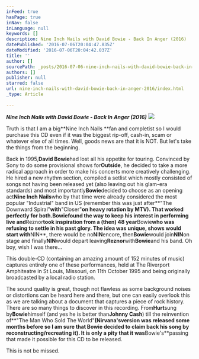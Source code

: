 ```yaml
---
inFeed: true
hasPage: true
inNav: false
inLanguage: null
keywords: []
description: Nine Inch Nails with David Bowie - Back In Anger (2016)
datePublished: '2016-07-06T20:04:47.835Z'
dateModified: '2016-07-06T20:04:42.037Z'
title: ''
author: []
sourcePath: _posts/2016-07-06-nine-inch-nails-with-david-bowie-back-in-anger-2016.md
authors: []
publisher: null
starred: false
url: nine-inch-nails-with-david-bowie-back-in-anger-2016/index.html
_type: Article

---
```

**_Nine Inch Nails with David Bowie - Back In Anger (2016)_**
![](https://the-grid-user-content.s3-us-west-2.amazonaws.com/33df3c54-15ac-4d98-ba2c-24de6807c26e.jpg)

Truth is that I am a big**Nine Inch Nails **fan and completist so I would purchase this CD even if it was the biggest rip-off, cash-in, scam or whatever else of all times. Well, goods news are that it is NOT. But let's take the things from the beginning.

Back in 1995,**David Bowie**had lost all his appetite for touring. Convinced by Sony to do some provisional shows for**Outside**, he decided to take a more radical approach in order to make his concerts more creatively challenging. He hired a new rhythm section, compiled a setlist which mostly consisted of songs not having been released yet (also leaving out his glam-era standards) and most importantly**Bowie**decided to choose as an opening act**Nine Inch Nails**who by that time were already considered the most popular "Industrial" band in US (remember this was just after**"The Downward Spiral"**with**"Closer"**on heavy rotation by MTV). That worked perfectly for both.**Bowie**found the way to keep his interest in performing live and**Reznor**took inspiration from a (then) 48 year**Bowie**who was refusing to settle in his past glory. The idea was unique, shows would start with**NIN**, there would be no**NIN**encore, then**Bowie**would join**NIN**on stage and finally**NIN**would depart leaving**Reznor**with**Bowie**and his band. Oh boy, wish I was there...

This double-CD (containing an amazing amount of 152 minutes of music) captures entirely one of these performances, held at The Riverport Amphiteatre in St Louis, Missouri, on 11th October 1995 and being originally broadcasted by a local radio station.

The sound quality is great, though not flawless as some background noises or distortions can be heard here and there, but one can easily overlook this as we are talking about a document that captures a piece of rock history. There are so many things to discover in this recording. From**Hurt**sung by**Bowie**himself (and yes he is better than**Johnny Cash**) till the reinvention of**"The Man Who Sold The World"**(**Nirvana's**version was released some months before so I am sure that Bowie decided to claim back his song by reconstructing/recreating it). It is only a pity that it was**Bowie's**passing that made it possible for this CD to be released.

This is not be missed.